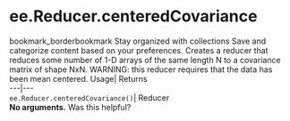  
#  ee.Reducer.centeredCovariance
bookmark_borderbookmark Stay organized with collections  Save and categorize content based on your preferences.
Creates a reducer that reduces some number of 1-D arrays of the same length N to a covariance matrix of shape NxN. WARNING: this reducer requires that the data has been mean centered. 
Usage| Returns  
---|---  
`ee.Reducer.centeredCovariance()`| Reducer  
**No arguments.**
Was this helpful?
